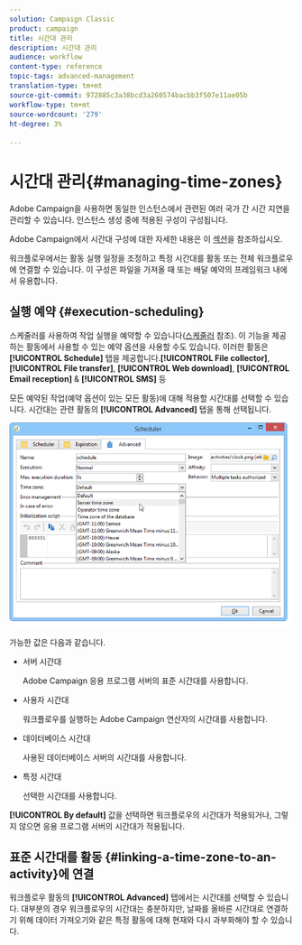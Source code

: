 ```yaml
---
solution: Campaign Classic
product: campaign
title: 시간대 관리
description: 시간대 관리
audience: workflow
content-type: reference
topic-tags: advanced-management
translation-type: tm+mt
source-git-commit: 972885c3a38bcd3a260574bacbb3f507e11ae05b
workflow-type: tm+mt
source-wordcount: '279'
ht-degree: 3%

---
```



# 시간대 관리{#managing-time-zones}

Adobe Campaign을 사용하면 동일한 인스턴스에서 관련된 여러 국가 간 시간 지연을 관리할 수 있습니다. 인스턴스 생성 중에 적용된 구성이 구성됩니다.

Adobe Campaign에서 시간대 구성에 대한 자세한 내용은 이 [섹션](../../installation/using/time-zone-management.md)을 참조하십시오.

워크플로우에서는 활동 실행 일정을 조정하고 특정 시간대를 활동 또는 전체 워크플로우에 연결할 수 있습니다. 이 구성은 파일을 가져올 때 또는 배달 예약의 프레임워크 내에서 유용합니다.

## 실행 예약 {#execution-scheduling}

스케줄러를 사용하여 작업 실행을 예약할 수 있습니다([스케줄러](../../workflow/using/scheduler.md) 참조). 이 기능을 제공하는 활동에서 사용할 수 있는 예약 옵션을 사용할 수도 있습니다. 이러한 활동은 **[!UICONTROL Schedule]** 탭을 제공합니다.**[!UICONTROL File collector]**, **[!UICONTROL File transfer]**, **[!UICONTROL Web download]**, **[!UICONTROL Email reception]** &amp; **[!UICONTROL SMS]** 등

모든 예약된 작업(예약 옵션이 있는 모든 활동)에 대해 적용할 시간대를 선택할 수 있습니다. 시간대는 관련 활동의 **[!UICONTROL Advanced]** 탭을 통해 선택됩니다.

![](assets/wf-timezone-in-a-box.png)

가능한 값은 다음과 같습니다.

* 서버 시간대

   Adobe Campaign 응용 프로그램 서버의 표준 시간대를 사용합니다.

* 사용자 시간대

   워크플로우를 실행하는 Adobe Campaign 연산자의 시간대를 사용합니다.

* 데이터베이스 시간대

   사용된 데이터베이스 서버의 시간대를 사용합니다.

* 특정 시간대

   선택한 시간대를 사용합니다.

**[!UICONTROL By default]** 값을 선택하면 워크플로우의 시간대가 적용되거나, 그렇지 않으면 응용 프로그램 서버의 시간대가 적용됩니다.

## 표준 시간대를 활동 {#linking-a-time-zone-to-an-activity}에 연결

워크플로우 활동의 **[!UICONTROL Advanced]** 탭에서는 시간대를 선택할 수 있습니다. 대부분의 경우 워크플로우의 시간대는 충분하지만, 날짜를 올바른 시간대로 연결하기 위해 데이터 가져오기와 같은 특정 활동에 대해 현재와 다시 과부화해야 할 수 있습니다.
